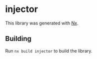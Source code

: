 # injector

This library was generated with [Nx](https://nx.dev).

## Building

Run `nx build injector` to build the library.
